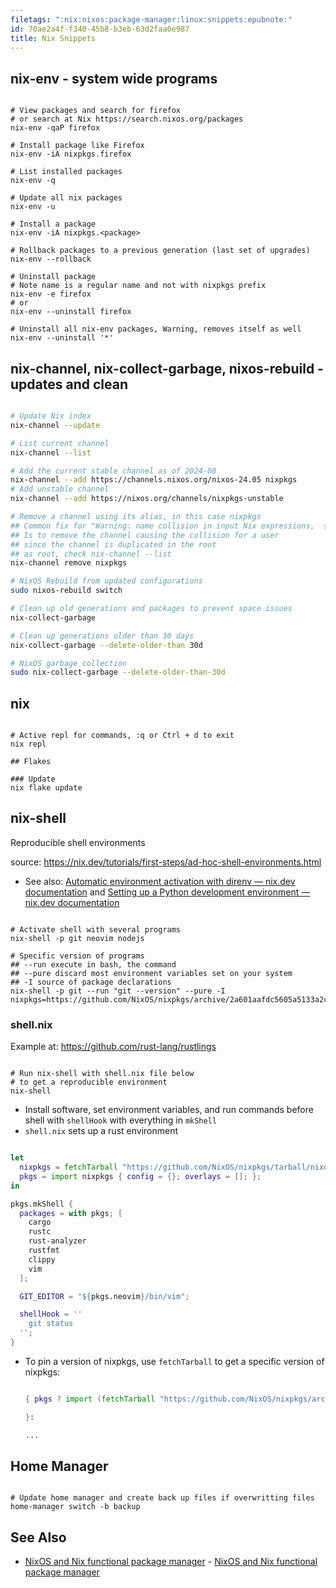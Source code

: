 ```yaml
---
filetags: ":nix:nixos:package-manager:linux:snippets:epubnote:"
id: 70ae2a4f-f340-45b8-b3eb-63d2faa0e987
title: Nix Snippets
---
```


## nix-env - system wide programs

``` shell

# View packages and search for firefox
# or search at Nix https://search.nixos.org/packages
nix-env -qaP firefox

# Install package like Firefox
nix-env -iA nixpkgs.firefox

# List installed packages
nix-env -q

# Update all nix packages
nix-env -u

# Install a package
nix-env -iA nixpkgs.<package>

# Rollback packages to a previous generation (last set of upgrades)
nix-env --rollback

# Uninstall package
# Note name is a regular name and not with nixpkgs prefix
nix-env -e firefox
# or
nix-env --uninstall firefox

# Uninstall all nix-env packages, Warning, removes itself as well
nix-env --uninstall '*'

```

## nix-channel, nix-collect-garbage, nixos-rebuild - updates and clean

``` bash

# Update Nix index
nix-channel --update

# List current channel
nix-channel --list

# Add the current stable channel as of 2024-08
nix-channel --add https://channels.nixos.org/nixos-24.05 nixpkgs
# Add unstable channel
nix-channel --add https://nixos.org/channels/nixpkgs-unstable

# Remove a channel using its alias, in this case nixpkgs
## Common fix for "Warning: name collision in input Nix expressions,  skipping"
## Is to remove the channel causing the collision for a user
## since the channel is duplicated in the root
## as root, check nix-channel --list
nix-channel remove nixpkgs

# NixOS Rebuild from updated configurations
sudo nixos-rebuild switch

# Clean up old generations and packages to prevent space issues
nix-collect-garbage

# Clean up generations older than 30 days
nix-collect-garbage --delete-older-than 30d

# NixOS garbage collection
sudo nix-collect-garbage --delete-older-than-30d

```

## nix

``` shell

# Active repl for commands, :q or Ctrl + d to exit
nix repl

## Flakes

### Update
nix flake update

```

## nix-shell

Reproducible shell environments

source:
<https://nix.dev/tutorials/first-steps/ad-hoc-shell-environments.html>

- See also: [Automatic environment activation with direnv — nix.dev
  documentation](https://nix.dev/guides/recipes/direnv) and [Setting up
  a Python development environment — nix.dev
  documentation](https://nix.dev/guides/recipes/python-environment)

``` shell

# Activate shell with several programs
nix-shell -p git neovim nodejs

# Specific version of programs
## --run execute in bash, the command
## --pure discard most environment variables set on your system
## -I source of package declarations
nix-shell -p git --run "git --version" --pure -I nixpkgs=https://github.com/NixOS/nixpkgs/archive/2a601aafdc5605a5133a2ca506a34a3a73377247.tar.gz

```

### shell.nix

Example at: <https://github.com/rust-lang/rustlings>

``` shell

# Run nix-shell with shell.nix file below
# to get a reproducible environment
nix-shell

```

- Install software, set environment variables, and run commands before
  shell with `shellHook` with everything in `mkShell`
- `shell.nix` sets up a rust environment

``` nix

let
  nixpkgs = fetchTarball "https://github.com/NixOS/nixpkgs/tarball/nixos-23.11";
  pkgs = import nixpkgs { config = {}; overlays = []; };
in

pkgs.mkShell {
  packages = with pkgs; [
    cargo
    rustc
    rust-analyzer
    rustfmt
    clippy
    vim
  ];

  GIT_EDITOR = "${pkgs.neovim}/bin/vim";

  shellHook = ''
    git status
  '';
}

```

- To pin a version of nixpkgs, use `fetchTarball` to get a specific
  version of nixpkgs:

  ``` nix

  { pkgs ? import (fetchTarball "https://github.com/NixOS/nixpkgs/archive/06278c77b5d162e62df170fec307e83f1812d94b.tar.gz") {}

  }:

  ...

  ```

## Home Manager

``` shell

# Update home manager and create back up files if overwritting files
home-manager switch -b backup

```

## See Also

- [NixOS and Nix functional package manager](../005-tech-nix-nixos) -
  [NixOS and Nix functional package
  manager](id:0a783446-b951-448b-87a6-5897c26f85da)
